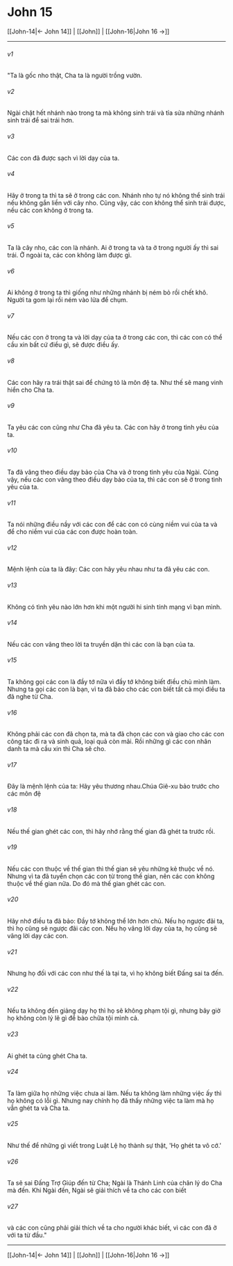 # John 15

[[John-14|← John 14]] | [[John]] | [[John-16|John 16 →]]
***



###### v1 
"Ta là gốc nho thật, Cha ta là người trồng vườn. 

###### v2 
Ngài chặt hết nhánh nào trong ta mà không sinh trái và tỉa sửa những nhánh sinh trái để sai trái hơn. 

###### v3 
Các con đã được sạch vì lời dạy của ta. 

###### v4 
Hãy ở trong ta thì ta sẽ ở trong các con. Nhánh nho tự nó không thể sinh trái nếu không gắn liền với cây nho. Cũng vậy, các con không thể sinh trái được, nếu các con không ở trong ta. 

###### v5 
Ta là cây nho, các con là nhánh. Ai ở trong ta và ta ở trong người ấy thì sai trái. Ở ngoài ta, các con không làm được gì. 

###### v6 
Ai không ở trong ta thì giống như những nhánh bị ném bỏ rồi chết khô. Người ta gom lại rồi ném vào lửa để chụm. 

###### v7 
Nếu các con ở trong ta và lời dạy của ta ở trong các con, thì các con có thể cầu xin bất cứ điều gì, sẽ được điều ấy. 

###### v8 
Các con hãy ra trái thật sai để chứng tỏ là môn đệ ta. Như thế sẽ mang vinh hiển cho Cha ta. 

###### v9 
Ta yêu các con cũng như Cha đã yêu ta. Các con hãy ở trong tình yêu của ta. 

###### v10 
Ta đã vâng theo điều dạy bảo của Cha và ở trong tình yêu của Ngài. Cũng vậy, nếu các con vâng theo điều dạy bảo của ta, thì các con sẽ ở trong tình yêu của ta. 

###### v11 
Ta nói những điều nầy với các con để các con có cùng niềm vui của ta và để cho niềm vui của các con được hoàn toàn. 

###### v12 
Mệnh lệnh của ta là đây: Các con hãy yêu nhau như ta đã yêu các con. 

###### v13 
Không có tình yêu nào lớn hơn khi một người hi sinh tính mạng vì bạn mình. 

###### v14 
Nếu các con vâng theo lời ta truyền dặn thì các con là bạn của ta. 

###### v15 
Ta không gọi các con là đầy tớ nữa vì đầy tớ không biết điều chủ mình làm. Nhưng ta gọi các con là bạn, vì ta đã bảo cho các con biết tất cả mọi điều ta đã nghe từ Cha. 

###### v16 
Không phải các con đã chọn ta, mà ta đã chọn các con và giao cho các con công tác đi ra và sinh quả, loại quả còn mãi. Rồi những gì các con nhân danh ta mà cầu xin thì Cha sẽ cho. 

###### v17 
Đây là mệnh lệnh của ta: Hãy yêu thương nhau.Chúa Giê-xu bảo trước cho các môn đệ 

###### v18 
Nếu thế gian ghét các con, thì hãy nhớ rằng thế gian đã ghét ta trước rồi. 

###### v19 
Nếu các con thuộc về thế gian thì thế gian sẽ yêu những kẻ thuộc về nó. Nhưng vì ta đã tuyển chọn các con từ trong thế gian, nên các con không thuộc về thế gian nữa. Do đó mà thế gian ghét các con. 

###### v20 
Hãy nhớ điều ta đã bảo: Đầy tớ không thể lớn hơn chủ. Nếu họ ngược đãi ta, thì họ cũng sẽ ngược đãi các con. Nếu họ vâng lời dạy của ta, họ cũng sẽ vâng lời dạy các con. 

###### v21 
Nhưng họ đối với các con như thế là tại ta, vì họ không biết Đấng sai ta đến. 

###### v22 
Nếu ta không đến giảng dạy họ thì họ sẽ không phạm tội gì, nhưng bây giờ họ không còn lý lẽ gì để bào chữa tội mình cả. 

###### v23 
Ai ghét ta cũng ghét Cha ta. 

###### v24 
Ta làm giữa họ những việc chưa ai làm. Nếu ta không làm những việc ấy thì họ không có lỗi gì. Nhưng nay chính họ đã thấy những việc ta làm mà họ vẫn ghét ta và Cha ta. 

###### v25 
Như thế để những gì viết trong Luật Lệ họ thành sự thật, 'Họ ghét ta vô cớ.' 

###### v26 
Ta sẽ sai Đấng Trợ Giúp đến từ Cha; Ngài là Thánh Linh của chân lý do Cha mà đến. Khi Ngài đến, Ngài sẽ giải thích về ta cho các con biết 

###### v27 
và các con cũng phải giải thích về ta cho người khác biết, vì các con đã ở với ta từ đầu."

***
[[John-14|← John 14]] | [[John]] | [[John-16|John 16 →]]
